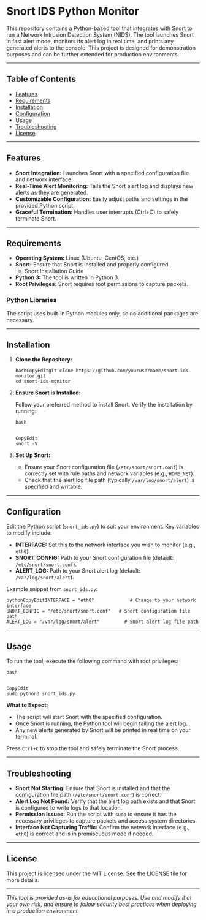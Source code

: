 # Snort IDS Python Monitor

This repository contains a Python-based tool that integrates with Snort to run a Network Intrusion Detection System (NIDS). The tool launches Snort in fast alert mode, monitors its alert log in real time, and prints any generated alerts to the console. This project is designed for demonstration purposes and can be further extended for production environments.

------

## Table of Contents

- [Features](#features)
- [Requirements](#requirements)
- [Installation](#installation)
- [Configuration](#configuration)
- [Usage](#usage)
- [Troubleshooting](#troubleshooting)
- [License](#license)

------

## Features

- **Snort Integration:** Launches Snort with a specified configuration file and network interface.
- **Real-Time Alert Monitoring:** Tails the Snort alert log and displays new alerts as they are generated.
- **Customizable Configuration:** Easily adjust paths and settings in the provided Python script.
- **Graceful Termination:** Handles user interrupts (Ctrl+C) to safely terminate Snort.

------

## Requirements

- **Operating System:** Linux (Ubuntu, CentOS, etc.)
- **Snort:** Ensure that Snort is installed and properly configured.
  - Snort Installation Guide
- **Python 3:** The tool is written in Python 3.
- **Root Privileges:** Snort requires root permissions to capture packets.

### Python Libraries

The script uses built-in Python modules only, so no additional packages are necessary.

------

## Installation

1. **Clone the Repository:**

   ```
   bashCopyEditgit clone https://github.com/yourusername/snort-ids-monitor.git
   cd snort-ids-monitor
   ```

2. **Ensure Snort is Installed:**

   Follow your preferred method to install Snort. Verify the installation by running:

   ```
   bash
   
   
   CopyEdit
   snort -V
   ```

3. **Set Up Snort:**

   - Ensure your Snort configuration file (`/etc/snort/snort.conf`) is correctly set with rule paths and network variables (e.g., `HOME_NET`).
   - Check that the alert log file path (typically `/var/log/snort/alert`) is specified and writable.

------

## Configuration

Edit the Python script (`snort_ids.py`) to suit your environment. Key variables to modify include:

- **INTERFACE:** Set this to the network interface you wish to monitor (e.g., `eth0`).
- **SNORT_CONFIG:** Path to your Snort configuration file (default: `/etc/snort/snort.conf`).
- **ALERT_LOG:** Path to your Snort alert log (default: `/var/log/snort/alert`).

Example snippet from `snort_ids.py`:

```
pythonCopyEditINTERFACE = "eth0"             # Change to your network interface
SNORT_CONFIG = "/etc/snort/snort.conf"   # Snort configuration file path
ALERT_LOG = "/var/log/snort/alert"         # Snort alert log file path
```

------

## Usage

To run the tool, execute the following command with root privileges:

```
bash


CopyEdit
sudo python3 snort_ids.py
```

**What to Expect:**

- The script will start Snort with the specified configuration.
- Once Snort is running, the Python tool will begin tailing the alert log.
- Any new alerts generated by Snort will be printed in real time on your terminal.

Press `Ctrl+C` to stop the tool and safely terminate the Snort process.

------

## Troubleshooting

- **Snort Not Starting:**
   Ensure that Snort is installed and that the configuration file path (`/etc/snort/snort.conf`) is correct.
- **Alert Log Not Found:**
   Verify that the alert log path exists and that Snort is configured to write logs to that location.
- **Permission Issues:**
   Run the script with `sudo` to ensure it has the necessary privileges to capture packets and access system directories.
- **Interface Not Capturing Traffic:**
   Confirm the network interface (e.g., `eth0`) is correct and is in promiscuous mode if needed.

------

## License

This project is licensed under the MIT License. See the LICENSE file for more details.

------

*This tool is provided as-is for educational purposes. Use and modify it at your own risk, and ensure to follow security best practices when deploying in a production environment.*

